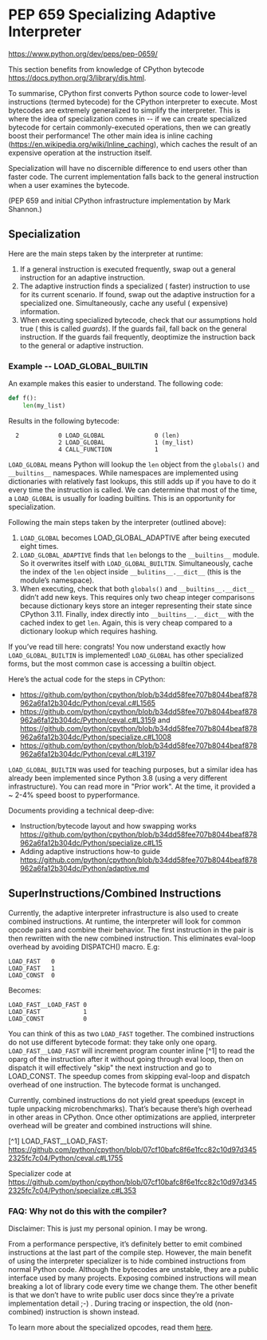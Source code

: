 # PEP 659 Specializing Adaptive Interpreter

https://www.python.org/dev/peps/pep-0659/

This section benefits from knowledge of CPython bytecode
https://docs.python.org/3/library/dis.html.

To summarise, CPython first converts Python source code to lower-level
instructions (termed bytecode) for the CPython interpreter to execute. Most
bytecodes are extremely generalized to simplify the interpreter. This is where
the idea of specialization comes in -- if we can create specialized bytecode for
certain commonly-executed operations, then we can greatly boost their
performance! The other main idea is inline caching
(https://en.wikipedia.org/wiki/Inline_caching), which caches the result of an
expensive operation at the instruction itself.

Specialization will have no discernible difference to end users other than
faster code. The current implementation falls back to the general instruction
when a user examines the bytecode.

(PEP 659 and initial CPython infrastructure implementation by Mark Shannon.)

## Specialization

Here are the main steps taken by the interpreter at runtime:

1. If a general instruction is executed frequently, swap out a general
   instruction for an adaptive instruction.
2. The adaptive instruction finds a specialized (
   faster) instruction to use for its current scenario. If found, swap out the
   adaptive instruction for a specialized one. Simultaneously, cache any
   useful (
   expensive) information.
3. When executing specialized bytecode, check that our assumptions hold true (
   this is called *guards*). If the guards fail, fall back on the general
   instruction. If the guards fail frequently, deoptimize the instruction back
   to the general or adaptive instruction.

### Example -- LOAD_GLOBAL_BUILTIN

An example makes this easier to understand. The
following code:

```python
def f():
    len(my_list)
```

Results in the following bytecode:

```
  2           0 LOAD_GLOBAL              0 (len)
              2 LOAD_GLOBAL              1 (my_list)
              4 CALL_FUNCTION            1
```

`LOAD_GLOBAL` means Python will lookup the `len` object from the `globals()` and
`__builtins__` namespaces. While namespaces are implemented using dictionaries
with relatively fast lookups, this still adds up if you have to do it every time
the instruction is called. We can determine that most of the time,
a `LOAD_GLOBAL` is usually for loading builtins. This is an opportunity for
specialization.

Following the main steps taken by the interpreter (outlined above):

1. `LOAD_GLOBAL` becomes LOAD_GLOBAL_ADAPTIVE after being executed eight times.
2. `LOAD_GLOBAL_ADAPTIVE` finds that `len` belongs to the `__builtins__` module.
   So it overwrites itself with `LOAD_GLOBAL_BUILTIN`. Simultaneously, cache the
   index of the `len` object inside `__bulitins__.__dict__` (this is the
   module’s namespace).
3. When executing, check that both `globals()` and `__builtins__.__dict__`
   didn’t add new keys. This requires only two cheap integer comparisons because
   dictionary keys store an integer representing their state since CPython 3.11.
   Finally, index directly into `__builtins__.__dict__` with the cached index to
   get `len`. Again, this is very cheap compared to a dictionary lookup which
   requires hashing.

If you’ve read till here: congrats! You now understand exactly how
`LOAD_GLOBAL_BUILTIN` is implemented! `LOAD_GLOBAL` has other specialized forms,
but the most common case is accessing a builtin object.

Here’s the actual code for the steps in CPython:

- https://github.com/python/cpython/blob/b34dd58fee707b8044beaf878962a6fa12b304dc/Python/ceval.c#L1565
- https://github.com/python/cpython/blob/b34dd58fee707b8044beaf878962a6fa12b304dc/Python/ceval.c#L3159
  and https://github.com/python/cpython/blob/b34dd58fee707b8044beaf878962a6fa12b304dc/Python/specialize.c#L1008
- https://github.com/python/cpython/blob/b34dd58fee707b8044beaf878962a6fa12b304dc/Python/ceval.c#L3197

`LOAD_GLOBAL_BUILTIN` was used for teaching purposes, but a similar idea has
already been implemented since Python 3.8 (using a very different
infrastructure). You can read more in "Prior work". At the time, it provided a ~
2-4% speed boost to pyperformance.

Documents providing a technical deep-dive:

- Instruction/bytecode layout and how swapping
  works https://github.com/python/cpython/blob/b34dd58fee707b8044beaf878962a6fa12b304dc/Python/specialize.c#L15
- Adding adaptive instructions how-to
  guide https://github.com/python/cpython/blob/b34dd58fee707b8044beaf878962a6fa12b304dc/Python/adaptive.md

## SuperInstructions/Combined Instructions

Currently, the adaptive interpreter infrastructure is also used to create
combined instructions. At runtime, the interpreter will look for common opcode
pairs and combine their behavior. The first instruction in the pair is then
rewritten with the new combined instruction. This eliminates eval-loop overhead
by avoiding DISPATCH() macro. E.g:

```
LOAD_FAST   0
LOAD_FAST   1
LOAD_CONST  0
```

Becomes:

```
LOAD_FAST__LOAD_FAST 0
LOAD_FAST            1
LOAD_CONST           0
```

You can think of this as two `LOAD_FAST` together. The combined instructions do
not use different bytecode format: they take only one
oparg. `LOAD_FAST__LOAD_FAST` will increment program counter inline [^1] to read
the oparg of the instruction after it without going through eval loop, then on
dispatch it will effectively "skip" the next instruction and go to LOAD_CONST.
The speedup comes from skipping eval-loop and dispatch overhead of one
instruction. The bytecode format is unchanged.

Currently, combined instructions do not yield great speedups (except in tuple
unpacking microbenchmarks). That’s because there’s high overhead in other areas
in CPython. Once other optimizations are applied, interpreter overhead will be
greater and combined instructions will shine.

[^1]
LOAD_FAST__LOAD_FAST: https://github.com/python/cpython/blob/07cf10bafc8f6e1fcc82c10d97d3452325fc7c04/Python/ceval.c#L1755

Specializer code
at https://github.com/python/cpython/blob/07cf10bafc8f6e1fcc82c10d97d3452325fc7c04/Python/specialize.c#L353

### FAQ: Why not do this with the compiler?

Disclaimer: This is just my personal opinion. I may be wrong.

From a performance perspective, it’s definitely better to emit combined
instructions at the last part of the compile step. However, the main benefit of
using the interpreter specializer is to hide combined instructions from normal
Python code. Although the bytecodes are unstable, they are a public interface
used by many projects. Exposing combined instructions will mean breaking a lot
of library code every time we change them. The other benefit is that we don’t
have to write public user docs since they’re a private implementation detail ;-)
. During tracing or inspection, the old (non-combined) instruction is shown
instead.

To learn more about the specialized opcodes, read them [here](./opcodes.md).
